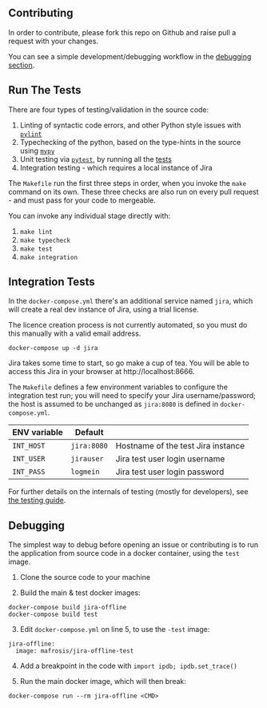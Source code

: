 Contributing
------------

In order to contribute, please fork this repo on Github and raise pull a request with your changes.

You can see a simple development/debugging workflow in the [debugging section](#debugging).


## Run The Tests

There are four types of testing/validation in the source code:

 1. Linting of syntactic code errors, and other Python style issues with [`pylint`](http://pylint.org)
 2. Typechecking of the python, based on the type-hints in the source using [`mypy`](http://mypy-lang.org)
 3. Unit testing via [`pytest`](https://docs.pytest.org/en/latest), by running all the [tests](./tests)
 4. Integration testing - which requires a local instance of Jira

The `Makefile` run the first three steps in order, when you invoke the `make` command on its own.
These three checks are also run on every pull request - and must pass for your code to mergeable.

You can invoke any individual stage directly with:

 1. `make lint`
 2. `make typecheck`
 3. `make test`
 4. `make integration`


## Integration Tests

In the `docker-compose.yml` there's an additional service named `jira`, which will create a real dev
instance of Jira, using a trial license.

The licence creation process is not currently automated, so you must do this manually with a valid
email address.

```
docker-compose up -d jira
```

Jira takes some time to start, so go make a cup of tea. You will be able to access this Jira in your
browser at http://localhost:8666.

The `Makefile` defines a few environment variables to configure the integration test run; you will
need to specify your Jira username/password; the host is assumed to be unchanged as `jira:8080` is
defined in `docker-compose.yml`.

|ENV variable|Default||
|-|-|-|
|`INT_HOST`|`jira:8080`|Hostname of the test Jira instance|
|`INT_USER`|`jirauser`|Jira test user login username|
|`INT_PASS`|`logmein`|Jira test user login password|

For further details on the internals of testing (mostly for developers), see
[the testing guide](./TESTING.md#integration-tests-in-docker).


## Debugging

The simplest way to debug before opening an issue or contributing is to run the application from
source code in a docker container, using the `test` image.

 1. Clone the source code to your machine

 2. Build the main & test docker images:

```
docker-compose build jira-offline
docker-compose build test
```

 3. Edit `docker-compose.yml` on line 5, to use the `-test` image:

```
jira-offline:
  image: mafrosis/jira-offline-test
```

 4. Add a breakpoint in the code with `import ipdb; ipdb.set_trace()`

 5. Run the main docker image, which will then break:

```
docker-compose run --rm jira-offline <CMD>
```
